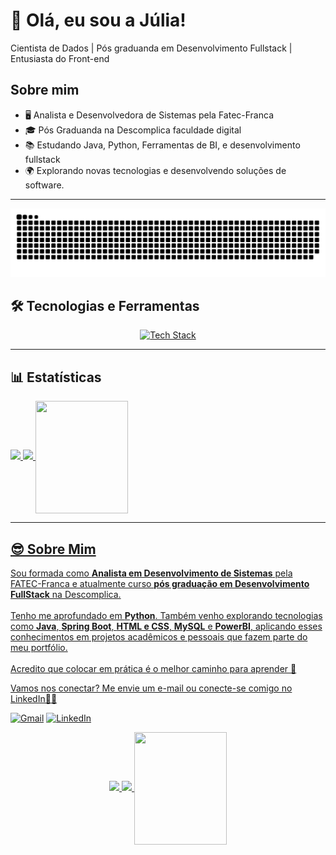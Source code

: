 # 💜 Olá, eu sou a Júlia!
<p align="left">
   Cientista de Dados | Pós graduanda em Desenvolvimento Fullstack | Entusiasta do Front-end
</p>

## Sobre mim

- 🖥️ Analista e Desenvolvedora de Sistemas pela Fatec-Franca
- 🎓 Pós Graduanda na Descomplica faculdade digital
- 📚 Estudando Java, Python, Ferramentas de BI, e desenvolvimento fullstack
- 🌍 Explorando novas tecnologias e desenvolvendo soluções de software.

---
![Snake animation](https://raw.githubusercontent.com/Platane/snk/output/github-contribution-grid-snake.svg)

## 🛠️ Tecnologias e Ferramentas

<p align="center">
  <a href="https://skillicons.dev">
    <img src="https://skillicons.dev/icons?i=html,css,javascript,typescript,python,nest,nodejs,postgresql,mysql,git,github,linux" alt="Tech Stack"/>
  </a>
</p>

---
## 📊 Estatísticas

<div align="left">
  <a href="https://github.com/mfjuliaa">
  <img height="180em"   src="https://github-readme-stats.vercel.app/api username=mfjuliaa&show_icons=true&theme=react&include_all_commits=true&count_private=true"/>
  <img height="180em"   src="https://github-readme-stats.vercel.app/api/top-langs/?username=mfjuliaa&layout=compact&langs_count=7&theme=react" /> 

  <img align="center" width="148" height="180" src="https://media1.tenor.com/images/68e8337fb4eb7e40645d832c64762a8b/tenor.gif?itemid=19443613">
</div>

---
## 😎 Sobre Mim
<p align="left"> 
  Sou formada como <strong>Analista em Desenvolvimento de Sistemas</strong> pela FATEC-Franca e atualmente curso  <strong> pós graduação em Desenvolvimento FullStack</strong> na Descomplica. <br><br>
  Tenho me aprofundado em <strong>Python</strong>. Também venho explorando tecnologias como <strong>Java</strong>, <strong>Spring Boot</strong>, <strong>HTML e CSS</strong>, <strong>MySQL</strong> e <strong>PowerBI</strong>, aplicando esses conhecimentos em projetos acadêmicos e pessoais que fazem parte do meu portfólio. <br><br>
  Acredito que colocar em prática é o melhor caminho para aprender 🚀
</p>
<p align="left">

</p>

<p align="left">
  Vamos nos conectar? Me envie um e-mail ou conecte-se comigo no LinkedIn💌✨
</p>

<p align="left">
  <a href="https://mail.google.com/mail/?view=cm&fs=1&to=juliamariafrancisco3@gmail.com" title="Gmail">
  <img src="https://img.shields.io/badge/-Gmail-FF0000?style=flat-square&labelColor=FF0000&logo=gmail&logoColor=white&link=LINK-DO-SEU-GMAIL" alt="Gmail"/></a>
  <a href="https://www.linkedin.com/in/julia-maria-francisco-984061255?utm_source=share&utm_campaign=share_via&utm_content=profile&utm_medium=android_app  /" title="LinkedIn">
  <img src="https://img.shields.io/badge/-Linkedin-0e76a8?style=flat-square&logo=Linkedin&logoColor=white&link=LINK-DO-SEU-LINKEDIN" alt="LinkedIn"/></a>
</p>


<div  align="center" >
  <a href="https://github.com/mfjuliaa">
  <img height="180em"   src="https://github-readme-stats.vercel.app/api?username=mfjuliaa&show_icons=true&theme=react&include_all_commits=true&count_private=true"/>
  <img height="180em"   src="https://github-readme-stats.vercel.app/api/top-langs/?username=mfjuliaa&layout=compact&langs_count=7&theme=react" /> 

  <img align="center" width="148" height="180" src="https://media1.tenor.com/images/68e8337fb4eb7e40645d832c64762a8b/tenor.gif?itemid=19443613">
</div>

